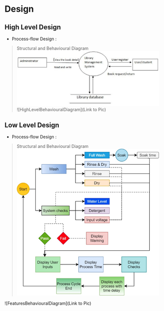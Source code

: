 # Design

## High Level Design 
* Process-flow Design :

>Structural and Behavioural Diagram
![HighLevelStructuralDiagram](2_Design/System-Design-Of-Library-Management-System-high-level.jpg)
![HighLevelBehaviouralDiagram](Link to Pic)

## Low Level Design 
* Process-flow Design :

>Structural and Behavioural Diagram
![FeaturesLevelStructuralDiagram](https://github.com/vivek28121997/256217_Mini_Project_StepIn_LTTS/blob/fa7172bf99f5f90f91b6adf523bb8b112fcb901b/2_Design/Automatic%20Washing%20Machine%20Work%20Flow%20ws.jpg)

![FeaturesBehaviouralDiagram](Link to Pic)
